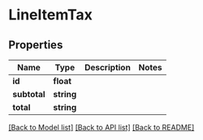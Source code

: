 # LineItemTax

## Properties
Name | Type | Description | Notes
------------ | ------------- | ------------- | -------------
**id** | **float** |  | 
**subtotal** | **string** |  | 
**total** | **string** |  | 

[[Back to Model list]](../README.md#documentation-for-models) [[Back to API list]](../README.md#documentation-for-api-endpoints) [[Back to README]](../README.md)


